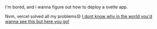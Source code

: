 I'm bored, and i wanna figure out how to deploy a svelte app.

Nvm, vercel solved all my problems😢 [I dont know why in the world you'd wanna see this but here you go!](https://f-ck-you.vercel.app/)
